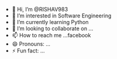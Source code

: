 - 👋 Hi, I’m @RISHAV983
- 👀 I’m interested in Software Engineering
- 🌱 I’m currently learning Python
- 💞️ I’m looking to collaborate on ...
- 📫 How to reach me ...facebook
- 😄 Pronouns: ...
- ⚡ Fun fact: ...

<!---
RISHAV983/RISHAV983 is a ✨ special ✨ repository because its `README.md` (this file) appears on your GitHub profile.
You can click the Preview link to take a look at your changes.
--->
